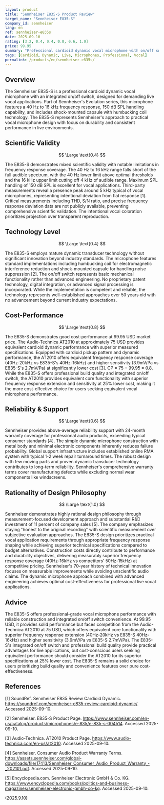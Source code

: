 ```yaml
---
layout: product
title: "Sennheiser E835-S Product Review"
target_name: "Sennheiser E835-S"
company_id: sennheiser
lang: en
ref: sennheiser-e835s
date: 2025-09-10
rating: [3.2, 0.4, 0.4, 0.8, 0.6, 1.0]
price: 99.95
summary: "Professional cardioid dynamic vocal microphone with on/off switch featuring competent implementation of mature technology with limited cost-performance and rational design philosophy"
tags: [Cardioid, Dynamic, Live, Microphones, Professional, Vocal]
permalink: /products/en/sennheiser-e835s/
---
```

## Overview

The Sennheiser E835-S is a professional cardioid dynamic vocal microphone with an integrated on/off switch, designed for demanding live vocal applications. Part of Sennheiser's Evolution series, this microphone features a 40 Hz to 16 kHz frequency response, 150 dB SPL handling capability, and includes shock-mounted capsule with humbucking coil technology. The E835-S represents Sennheiser's approach to practical vocal microphone design with focus on durability and consistent performance in live environments.

## Scientific Validity

$$ \Large \text{0.4} $$

The E835-S demonstrates mixed scientific validity with notable limitations in frequency response coverage. The 40 Hz to 16 kHz range falls short of the full audible spectrum, with the 40 Hz lower limit above optimal thresholds and the 16 kHz upper limit cutting off 4 kHz of audible range. Maximum SPL handling of 150 dB SPL is excellent for vocal applications. Third-party measurements reveal a presence peak around 5 kHz typical of vocal microphones, representing intentional deviation from flat response [1]. Critical measurements including THD, S/N ratio, and precise frequency response deviation data are not publicly available, preventing comprehensive scientific validation. The intentional vocal coloration prioritizes projection over transparent reproduction.

## Technology Level

$$ \Large \text{0.4} $$

The E835-S employs mature dynamic transducer technology without significant innovation beyond industry standards. The microphone features standard implementations including humbucking coil for electromagnetic interference reduction and shock-mounted capsule for handling noise suppression [2]. The on/off switch represents basic mechanical functionality rather than advanced engineering. No proprietary patent technology, digital integration, or advanced signal processing is incorporated. While the implementation is competent and reliable, the technology represents well-established approaches over 50 years old with no advancement beyond current industry expectations.

## Cost-Performance

$$ \Large \text{0.8} $$

The E835-S demonstrates good cost-performance at 99.95 USD market price. The Audio-Technica AT2010 at approximately 75 USD provides equivalent cardioid dynamic performance with superior measured specifications. Equipped with cardioid pickup pattern and dynamic performance, the AT2010 offers equivalent frequency response coverage (40Hz-20kHz vs E835-S's 40Hz-16kHz) and higher sensitivity (3.9mV/Pa vs E835-S's 2.7mV/Pa) at significantly lower cost [3]. CP = 75 ÷ 99.95 = 0.8. While the E835-S offers professional build quality and integrated on/off switch, the AT2010 provides equivalent core functionality with superior frequency response extension and sensitivity at 25% lower cost, making it the more cost-effective choice for users seeking equivalent vocal microphone performance.

## Reliability & Support

$$ \Large \text{0.6} $$

Sennheiser provides above-average reliability support with 24-month warranty coverage for professional audio products, exceeding typical consumer standards [4]. The simple dynamic microphone construction with metal body and minimal electronic components inherently reduces failure probability. Global support infrastructure includes established online RMA system with typical 1-2 week repair turnaround times. The robust design with few moving parts and proven dynamic transducer technology contributes to long-term reliability. Sennheiser's comprehensive warranty terms cover manufacturing defects while excluding normal wear components like windscreens.

## Rationality of Design Philosophy

$$ \Large \text{1.0} $$

Sennheiser demonstrates highly rational design philosophy through measurement-focused development approach and substantial R&D investment of 11 percent of company sales [5]. The company emphasizes staying "honest to the original recording" with scientific measurement over subjective evaluation approaches. The E835-S design prioritizes practical vocal application requirements through appropriate frequency response shaping while achieving superior technical specifications compared to budget alternatives. Construction costs directly contribute to performance and durability objectives, delivering measurably superior frequency response coverage (40Hz-16kHz vs competitors' 50Hz-15kHz) at competitive pricing. Sennheiser's 70-year history of technical innovation focuses on measurable improvements while avoiding unscientific audio claims. The dynamic microphone approach combined with advanced engineering achieves optimal cost-effectiveness for professional live vocal applications.

## Advice

The E835-S offers professional-grade vocal microphone performance with reliable construction and integrated on/off switch convenience. At 99.95 USD, it provides solid performance but faces competition from the Audio-Technica AT2010 at 75 USD, which offers equivalent core functionality with superior frequency response extension (40Hz-20kHz vs E835-S 40Hz-16kHz) and higher sensitivity (3.9mV/Pa vs E835-S 2.7mV/Pa). The E835-S's integrated on/off switch and professional build quality provide practical advantages for live applications, but cost-conscious users seeking equivalent performance should consider the AT2010 for its superior specifications at 25% lower cost. The E835-S remains a solid choice for users prioritizing build quality and convenience features over pure cost-effectiveness.

## References

[1] SoundRef. Sennheiser E835 Review Cardioid Dynamic. https://soundref.com/sennheiser-e835-review-cardioid-dynamic/. Accessed 2025-09-10.

[2] Sennheiser. E835-S Product Page. https://www.sennheiser.com/en-us/catalog/products/microphones/e-835/e-835-s-004514. Accessed 2025-09-10.

[3] Audio-Technica. AT2010 Product Page. https://www.audio-technica.com/en-us/at2010. Accessed 2025-09-10.

[4] Sennheiser. Consumer Audio Product Warranty Terms. https://assets.sennheiser.com/global-downloads/file/17413/Sennheiser_Consumer_Audio_Product_Warranty_-_202101.pdf. Accessed 2025-09-10.

[5] Encyclopedia.com. Sennheiser Electronic GmbH & Co. KG. https://www.encyclopedia.com/books/politics-and-business-magazines/sennheiser-electronic-gmbh-co-kg. Accessed 2025-09-10.

(2025.9.10)